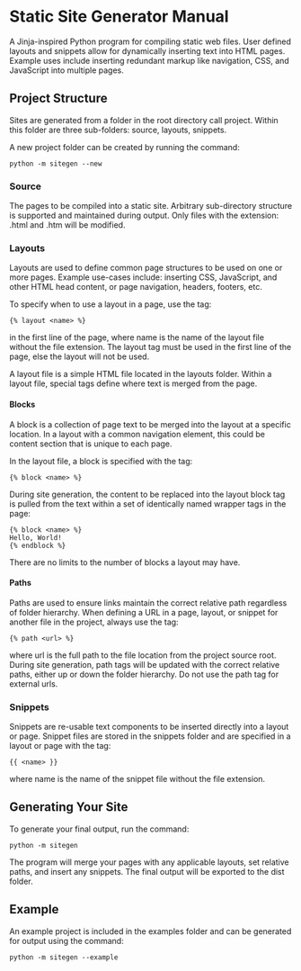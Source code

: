 # Static Site Generator Manual

A Jinja-inspired Python program for compiling static web files. User defined layouts and snippets allow for dynamically inserting text into HTML pages. Example uses include inserting redundant markup like navigation, CSS, and JavaScript into multiple pages.

## Project Structure

Sites are generated from a folder in the root directory call project. Within this folder are three sub-folders: source, layouts, snippets.

A new project folder can be created by running the command:

```
python -m sitegen --new
```

### Source

The pages to be compiled into a static site. Arbitrary sub-directory structure is supported and maintained during output. Only files with the extension: .html and .htm will be modified.

### Layouts

Layouts are used to define common page structures to be used on one or more pages. Example use-cases include: inserting CSS, JavaScript, and other HTML head content, or page navigation, headers, footers, etc.

To specify when to use a layout in a page, use the tag:

```
{% layout <name> %}
```

in the first line of the page, where name is the name of the layout file without the file extension. The layout tag must be used in the first line of the page, else the layout will not be used.

A layout file is a simple HTML file located in the layouts folder. Within a layout file, special tags define where text is merged from the page.

#### Blocks

A block is a collection of page text to be merged into the layout at a specific location. In a layout with a common navigation element, this could be content section that is unique to each page.

In the layout file, a block is specified with the tag:

```
{% block <name> %}
```

During site generation, the content to be replaced into the layout block tag is pulled from the text within a set of identically named wrapper tags in the page:

```
{% block <name> %}
Hello, World!
{% endblock %}
```

There are no limits to the number of blocks a layout may have.

#### Paths

Paths are used to ensure links maintain the correct relative path regardless of folder hierarchy. When defining a URL in a page, layout, or snippet for another file in the project, always use the tag:

```
{% path <url> %}
```

where url is the full path to the file location from the project source root. During site generation, path tags will be updated with the correct relative paths, either up or down the folder hierarchy. Do not use the path tag for external urls.

### Snippets

Snippets are re-usable text components to be inserted directly into a layout or page. Snippet files are stored in the snippets folder and are specified in a layout or page with the tag:

```
{{ <name> }}
```

where name is the name of the snippet file without the file extension.

## Generating Your Site

To generate your final output, run the command:

```
python -m sitegen
```

The program will merge your pages with any applicable layouts, set relative paths, and insert any snippets. The final output will be exported to the dist folder.

## Example

An example project is included in the examples folder and can be generated for output using the command:

```
python -m sitegen --example
```
